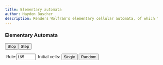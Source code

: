 ```yaml
---
title: Elementary automata
author: Hayden Buscher
description: Renders Wolfram's elementary cellular automata, of which there are 256.
---
```


### Elementary Automata
<div class="margins"><canvas id="myCanvas" width="511" height="511" style="background-color:white"></canvas></div>

<button id='toggleRun' type="button" onclick=toggleRun()>Stop</button><button type="button" onclick=step()>Step</button>
<p style="line-height:0;display:inline">&nbspRule:</p><input id="rule" type="number" value="165" max="255" min="0" onchange=setRule()>
<p style="line-height:0;display:inline">&nbspInitial cells:</p>
<button type="button" onclick=point()>Single</button>
<button id='toolButton' type="button" onclick=rand()>Random</button>

<script type="text/javascript" src='js/automata/elementary.js'></script>
